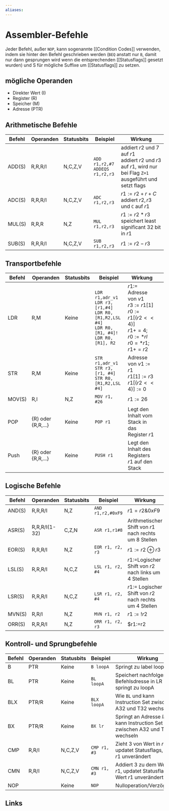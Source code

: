```yaml
---
aliases: 
---
```

# Assembler-Befehle 
Jeder Befehl, außer `NOP`, kann sogenannte [[Condition Codes]] verwenden, indem sie hinter den Befehl geschrieben werden (`BEQ` anstatt nur `B`, damit nur dann gesprungen wird wenn die entsprechenden [[Statusflags]] gesetzt wurden) und S für mögliche Suffixe um [[Statusflags]] zu setzen.
## mögliche Operanden
- Direkter Wert (I)
- Register (R)
- Speicher (M)
- Adresse (PTR)
## Arithmetische Befehle
| Befehl     | Operanden | Statusbits | Beispiel                              | Wirkung                                                                                                   |
| ---------- | --------- | ---------- | ------------------------------------- | --------------------------------------------------------------------------------------------------------- |
| ADD(S) | R,R,R/I   | N,C,Z,V    | `ADD r1,r2,#7` <br> `ADDEQS r1,r2,r3` | addiert $r2$ und $7$ auf $r1$ <br> addiert $r2$ und $r3$ auf $r1$, wird nur bei Flag `Z=1` ausgeführt und setzt flags |
| ADC(S) | R,R,R/I   | N,C,Z,V    | `ADC r1,r2,r3`                        | $r1:=r2+r+C$ addiert $r2,r3$ und `C` auf $r1$                                                                  |
| MUL(S) | R,R,R     | N,Z        | `MUL r1,r2,r3`                        | $r1:=r2*r3$ speichert least significant 32 bit in $r1$                                                    |
| SUB(S) | R,R,R/I   | N,C,Z,V    | `SUB r1,r2,r3`                        | $r1:=r2-r3$                                                                                              |

## Transportbefehle
| Befehl | Operanden          | Statusbits | Beispiel                                                                                                     | Wirkung                                                                                              |     |
| ------ | ------------------ | ---------- | ------------------------------------------------------------------------------------------------------------ | ---------------------------------------------------------------------------------------------------- | --- |
| LDR    | R,M                | Keine      | `LDR r1,adr_v1`<br>`LDR r3,[r1,#4]`<br>`LDR R0, [R1,R2,LSL #4]`<br>`LDR R0, [R1, #4]!`<br>`LDR R0, [R1], R2` | $r1:=$ Adresse von $v1$ <br>$r3:=r1[1]$<br>$r0:=r1[(r2<<4)]$<br>$r1+=4; r0:=*rl$<br>$r0=*r1; r1+=r2$ |     |
| STR    | R,M                | Keine      | `STR r1,adr_v1`<br>`STR r3,[r1, #4]`<br>`STR R0, [R1,R2,LSL #4]`                                             | Adresse von $v1:=r1$<br>$r1[1]:=r3$<br>$r1[(r2<<4)]:=0$                                              |     |
| MOV(S) | R,I              | N,Z        | `MOV r1, #26`                                                                                                | $r1:=26$                                                                                             |     |
| POP    | {R} oder {R,R,...} | Keine      | `POP r1`                                                                                                     | Legt den Inhalt vom Stack in das Register $r1$                                                       |     |
| Push   | {R} oder {R,R,...} | Keine      | `PUSH r1`                                                                                                    | Legt den Inhalt des Registers $r1$ auf den Stack                                                     |     |

## Logische Befehle
| Befehl | Operanden     | Statusbits | Beispiel          | Wirkung                                              |
| ------ | ------------- | ---------- | ----------------- | ---------------------------------------------------- |
| AND(S) | R,R,R/I       | N,Z        | `AND r1,r2,#0xF9` | $r1=r2 \& 0xF9$                                         |
| ASR(S) | R,R,R/I(1-32) | C,Z,N      | `ASR r1,r1#8`     | Arithmetischer Shift von $r1$ nach rechts um $8$ Stellen |
| EOR(S) | R,R,R/I       | N,Z        | `EOR r1, r2, r3`  | $r1:=r2 \oplus r3$                                   |
| LSL(S) | R,R,R/I       | N,C,Z      | `LSL r1, r2, #4`  | $r1:=$Logischer Shift von $r2$ nach links um $4$ Stellen   |
| LSR(S) | R,R,R/I       | N,C,Z      | `LSR r1, r2, #4`  | $r1:=$ Logischer Shift von $r2$ nach rechts um $4$ Stellen |
| MVN(S) | R,R/I         | N,Z        | `MVN r1, r2`      | $r1:=!r2$                                            |
| ORR(S) | R,R,R/I       | N,Z        | `ORR r1, r2, r3`  | $r1:=r2 | r3$                                                     |

## Kontroll- und Sprungbefehle
| Befehl | Operanden | Statusbits | Beispiel     | Wirkung                                                                      |
| ------ | --------- | ---------- | ------------ | ---------------------------------------------------------------------------- |
| B      | PTR       | Keine      | `B loopA`    | Springt zu label loopA                                                       |
| BL     | PTR       | Keine      | `BL loopA`    | Speichert nachfolgende Befehlsdresse in LR und springt zu loopA              |
| BLX    | PTR/R     | Keine      | `BLX loopA`  | Wie `BL` und kann Instruction Set zwischen A32 und T32 wechseln              |
| BX     | PTR/R     | Keine      | `BX lr`      | Springt an Adresse $lr$ und kann Instruction Set zwischen A32 und T32 wechseln |
| CMP    | R,R/I     | N,C,Z,V    | `CMP r1, #3` | Zieht $3$ von Wert in $r1$ ab, updatet Statusflags, Wert $r1$ unverändert          |
| CMN    | R,R/I     | N,C,Z,V    | `CMN r1, #3` | Addiert $3$ zu dem Wert in $r1$, updatet Statusflags, Wert $r1$ unverändert        |
| NOP    |           | Keine      | `NOP`        | Nulloperation/Verzögerung                                                    |

## Links